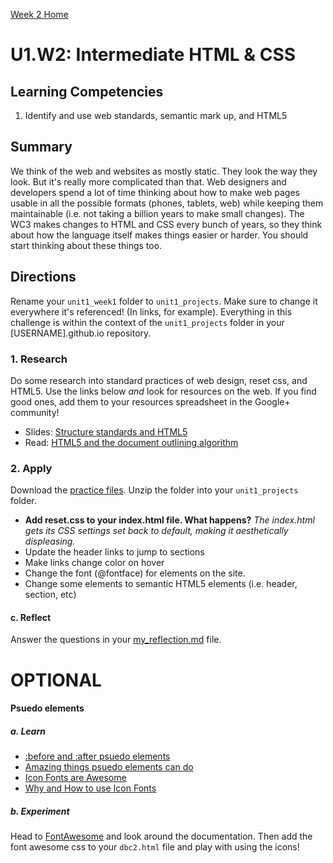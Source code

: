 [Week 2 Home](../)

# U1.W2: Intermediate HTML & CSS

## Learning Competencies
1. Identify and use web standards, semantic mark up, and HTML5


## Summary

We think of the web and websites as mostly static. They look the way they look.  But it's really more complicated than that.  Web designers and developers spend a lot of time thinking about how to make web pages usable in all the possible formats (phones, tablets, web) while keeping them maintainable (i.e. not taking a billion years to make small changes). The WC3 makes changes to HTML and CSS every bunch of years, so they think about how the language itself makes things easier or harder. You should start thinking about these things too.


## Directions

Rename your `unit1_week1` folder to `unit1_projects`. Make sure to change it everywhere it's referenced! (In links, for example). Everything in this challenge is within the context of the `unit1_projects` folder in your [USERNAME].github.io repository.


### 1. Research

Do some research into standard practices of web design, reset css, and HTML5. Use the links below *and* look for resources on the web. If you find good ones, add them to your resources spreadsheet in the Google+ community!

* Slides: [Structure standards and HTML5](http://girldevelopit.com/assets/intermediate-html-css/class1.html#/17)
* Read: [HTML5 and the document outlining algorithm](http://web.archive.org/web/20120627103207/http://coding.smashingmagazine.com/2011/08/16/html5-and-the-document-outlining-algorithm/)


### 2. Apply
Download the [practice files](http://girldevelopit.com/assets/intermediate-html-css/class1.zip).  Unzip the folder into your `unit1_projects` folder.

* **Add reset.css to your index.html file. What happens?**
  *The index.html gets its CSS settings set back to default, making it aesthetically displeasing.*
* Update the header links to jump to sections
* Make links change color on hover
* Change the font (@fontface) for elements on the site.
* Change some elements to semantic HTML5 elements (i.e. header, section, etc)

#### c. Reflect

Answer the questions in your [my_reflection.md](my_reflection.md) file.


# **OPTIONAL**
#### Psuedo elements

##### a. Learn

* [:before and :after psuedo
elements](http://coding.smashingmagazine.com/2011/07/13/learning-to-use-the-before-and-after-pseudo-elements-in-css/)
* [Amazing things psuedo elements can
do](http://css-tricks.com/pseudo-element-roundup/)
* [Icon Fonts are Awesome](https://css-tricks.com/examples/IconFont/)
* [Why and How to use Icon
Fonts](http://www.vanseodesign.com/web-design/icon-fonts/)

##### b. Experiment
Head to [FontAwesome](http://fontawesome.io/) and look around the
documentation.  Then add the font awesome css to your `dbc2.html` file
and play with using the icons!


